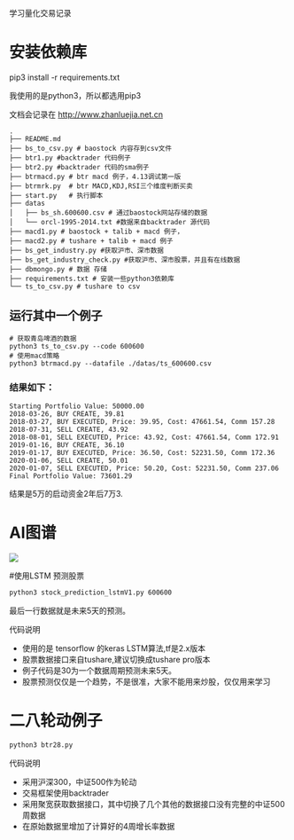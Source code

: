 学习量化交易记录

# 安装依赖库

pip3 install -r requirements.txt

我使用的是python3，所以都选用pip3

文档会记录在 http://www.zhanluejia.net.cn
```
.
├── README.md
├── bs_to_csv.py # baostock 内容存到csv文件
├── btr1.py #backtrader 代码例子
├── btr2.py #backtrader 代码的sma例子
├── btrmacd.py # btr macd 例子，4.13调试第一版
├── btrmrk.py  # btr MACD,KDJ,RSI三个维度判断买卖
├── start.py   # 执行脚本
├── datas
│   ├── bs_sh.600600.csv # 通过baostock网站存储的数据
│   └── orcl-1995-2014.txt #数据来自backtrader 源代码
├── macd1.py # baostock + talib + macd 例子，
├── macd2.py # tushare + talib + macd 例子
├── bs_get_industry.py #获取沪市、深市数据
├── bs_get_industry_check.py #获取沪市、深市股票，并且有在线数据
├── dbmongo.py # 数据 存储
├── requirements.txt # 安装一些python3依赖库
└── ts_to_csv.py # tushare to csv
```

## 运行其中一个例子


```
# 获取青岛啤酒的数据
python3 ts_to_csv.py --code 600600
# 使用macd策略
python3 btrmacd.py --datafile ./datas/ts_600600.csv
```

### 结果如下：
```
Starting Portfolio Value: 50000.00
2018-03-26, BUY CREATE, 39.81
2018-03-27, BUY EXECUTED, Price: 39.95, Cost: 47661.54, Comm 157.28
2018-07-31, SELL CREATE, 43.92
2018-08-01, SELL EXECUTED, Price: 43.92, Cost: 47661.54, Comm 172.91
2019-01-16, BUY CREATE, 36.10
2019-01-17, BUY EXECUTED, Price: 36.50, Cost: 52231.50, Comm 172.36
2020-01-06, SELL CREATE, 50.01
2020-01-07, SELL EXECUTED, Price: 50.20, Cost: 52231.50, Comm 237.06
Final Portfolio Value: 73601.29
```

结果是5万的启动资金2年后7万3.


# AI图谱

![](http://www.zhanluejia.net.cn/static/uploads/5b1dea78fd13d5f1869043d867906e0c.png)

#使用LSTM 预测股票

```bash
python3 stock_prediction_lstmV1.py 600600
```
最后一行数据就是未来5天的预测。

代码说明
 * 使用的是 tensorflow 的keras LSTM算法,tf是2.x版本
 * 股票数据接口来自tushare,建议切换成tushare pro版本
 * 例子代码是30为一个数据周期预测未来5天。
 * 股票预测仅仅是一个趋势，不是很准，大家不能用来炒股，仅仅用来学习

 # 二八轮动例子

 ```bash
 python3 btr28.py
 ```

代码说明
 * 采用沪深300，中证500作为轮动
 * 交易框架使用backtrader
 * 采用聚宽获取数据接口，其中切换了几个其他的数据接口没有完整的中证500周数据
 * 在原始数据里增加了计算好的4周增长率数据
